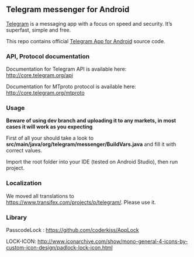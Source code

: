 ## Telegram messenger for Android

[Telegram](http://telegram.org) is a messaging app with a focus on speed and security. It’s superfast, simple and free.

This repo contains official [Telegram App for Android](https://play.google.com/store/apps/details?id=org.telegram.messenger) source code.

### API, Protocol documentation

Documentation for Telegram API is available here: http://core.telegram.org/api

Documentation for MTproto protocol is available here: http://core.telegram.org/mtproto

### Usage

**Beware of using dev branch and uploading it to any markets, in most cases it will work as you expecting**

First of all your should take a look to **src/main/java/org/telegram/messenger/BuildVars.java** and fill it with correct values.

Import the root folder into your IDE (tested on Android Studio), then run project.

### Localization

We moved all translations to https://www.transifex.com/projects/p/telegram/. Please use it.


### Library

PasscodeLock : https://github.com/coderkiss/AppLock 

LOCK-ICON: http://www.iconarchive.com/show/mono-general-4-icons-by-custom-icon-design/padlock-lock-icon.html 


